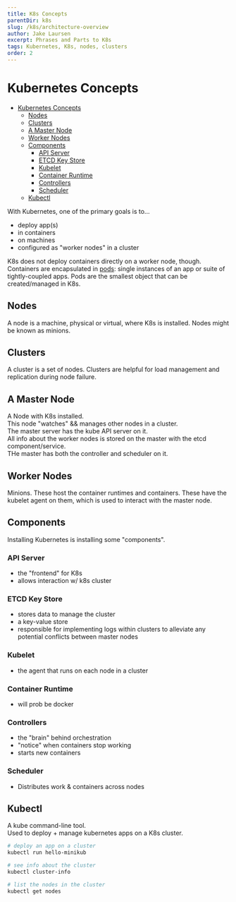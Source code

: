 ```yaml
---
title: K8s Concepts
parentDir: k8s
slug: /k8s/architecture-overview
author: Jake Laursen
excerpt: Phrases and Parts to K8s
tags: Kubernetes, K8s, nodes, clusters
order: 2
---
```

# Kubernetes Concepts
- [Kubernetes Concepts](#kubernetes-concepts)
  - [Nodes](#nodes)
  - [Clusters](#clusters)
  - [A Master Node](#a-master-node)
  - [Worker Nodes](#worker-nodes)
  - [Components](#components)
    - [API Server](#api-server)
    - [ETCD Key Store](#etcd-key-store)
    - [Kubelet](#kubelet)
    - [Container Runtime](#container-runtime)
    - [Controllers](#controllers)
    - [Scheduler](#scheduler)
  - [Kubectl](#kubectl)

With Kubernetes, one of the primary goals is to...
- deploy app(s)
- in containers
- on machines
- configured as "worker nodes" in a cluster

K8s does not deploy containers directly on a worker node, though.  
Containers are encapsulated in [pods](/k8s/on-pods): single instances of an app or suite of tightly-coupled apps. Pods are the smallest object that can be created/managed in K8s.  

## Nodes
A node is a machine, physical or virtual, where K8s is installed. Nodes might be known as minions.  

## Clusters
A cluster is a set of nodes. Clusters are helpful for load management and replication during node failure.  

## A Master Node
A Node with K8s installed.  
This node "watches" && manages other nodes in a cluster.  
The master server has the kube API server on it.  
All info about the worker nodes is stored on the master with the etcd component/service.  
THe master has both the controller and scheduler on it.

## Worker Nodes
Minions. These host the container runtimes and containers. 
These have the kubelet agent on them, which is used to interact with the master node.  

## Components
Installing Kubernetes is installing some "components".
### API Server
- the "frontend" for K8s
- allows interaction w/ k8s cluster
### ETCD Key Store
- stores data to manage the cluster
- a key-value store
- responsible for implementing logs within clusters to alleviate any potential conflicts between master nodes

### Kubelet
- the agent that runs on each node in a cluster
### Container Runtime
- will prob be docker
### Controllers
- the "brain" behind orchestration
- "notice" when containers stop working
- starts new containers
### Scheduler
- Distributes work & containers across nodes

## Kubectl
A kube command-line tool.  
Used to deploy + manage kubernetes apps on a K8s cluster.
```bash
# deploy an app on a cluster
kubectl run hello-minikub

# see info about the cluster
kubectl cluster-info

# list the nodes in the cluster
kubectl get nodes
```